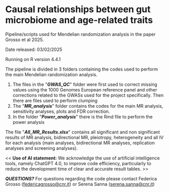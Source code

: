 # Causal relationships between gut microbiome and age-related traits
Pipeline/scripts used for Mendelian randomization analysis in the paper Grosso et al 2025.

Date released: 03/02/2025

Running on R version 4.4.1

The pipeline is divided in 3 folders containing the codes used to perform the main Mendelian randomization analysis. 
1. The files in the "***GWAS_QC***" folder were first used to correct missing values using the 1000 Genomes European reference panel and other corrections related to the GWASs used for the project specifically. Then there are files used to perform clumping
2. The "***MR_analysis***" folder contains the codes for the main MR analysis, sensitivity analyses, plots and FDR correction.
3. In the folder "***Power_analysis***" there is the Rmd file to perform the power analysis

The file "***All_MR_Results.xlsx***" contains all significant and non significant results of MR analysis, bidirectional MR, pleiotropy, heterogeneity and all IV for each analysis (main analyses, bidirectional MR analyses, replication analyses and screening analyses).

<< **Use of AI statement:**
We acknowledge the use of artificial intelligence tools, namely ChatGPT 4.0, to improve code efficiency, particularly to reduce the development time of clear and accurate result tables. >>


***QUESTIONS?*** 
For questions regarding the code please contact Federica Grosso (federicagrosso@cnr.it) or Serena Sanna (serena.sanna@cnr.it)

